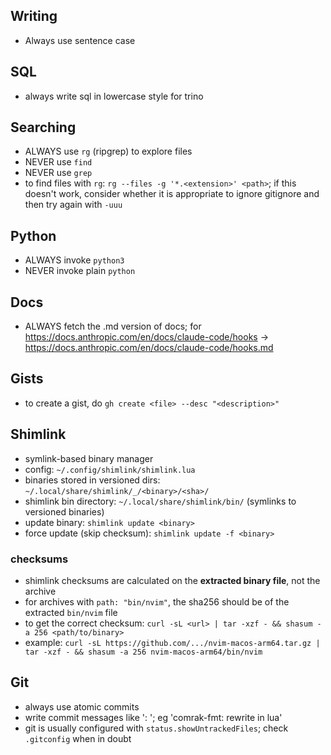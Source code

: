 ## Writing

- Always use sentence case

## SQL

- always write sql in lowercase style for trino

## Searching

- ALWAYS use `rg` (ripgrep) to explore files
- NEVER use `find`
- NEVER use `grep`
- to find files with `rg`: `rg --files -g '*.<extension>' <path>`; if this doesn't work, consider whether it is appropriate to ignore gitignore and then try again with `-uuu`

## Python

- ALWAYS invoke `python3`
- NEVER invoke plain `python`

## Docs

- ALWAYS fetch the .md version of docs; for <https://docs.anthropic.com/en/docs/claude-code/hooks> -\> <https://docs.anthropic.com/en/docs/claude-code/hooks.md>

## Gists

- to create a gist, do `gh create <file> --desc "<description>"`

## Shimlink

- symlink-based binary manager
- config: `~/.config/shimlink/shimlink.lua`
- binaries stored in versioned dirs: `~/.local/share/shimlink/_/<binary>/<sha>/`
- shimlink bin directory: `~/.local/share/shimlink/bin/` (symlinks to versioned binaries)
- update binary: `shimlink update <binary>`
- force update (skip checksum): `shimlink update -f <binary>`

### checksums

- shimlink checksums are calculated on the **extracted binary file**, not the archive
- for archives with `path: "bin/nvim"`, the sha256 should be of the extracted `bin/nvim` file
- to get the correct checksum: `curl -sL <url> | tar -xzf - && shasum -a 256 <path/to/binary>`
- example: `curl -sL https://github.com/.../nvim-macos-arm64.tar.gz | tar -xzf - && shasum -a 256 nvim-macos-arm64/bin/nvim`

## Git

- always use atomic commits
- write commit messages like '<component>: <action>'; eg 'comrak-fmt: rewrite in lua'
- git is usually configured with `status.showUntrackedFiles`; check `.gitconfig` when in doubt